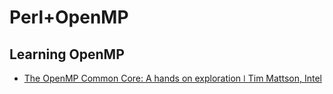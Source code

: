 <h1>Perl+OpenMP</h1>

<h2>Learning OpenMP</h2>

* [The OpenMP Common Core: A hands on exploration ǀ Tim Mattson, Intel
](https://www.youtube.com/watch?v=T0csnAirv-U)
